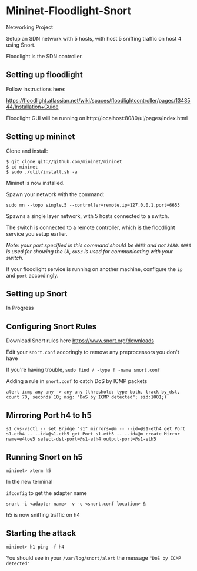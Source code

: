 # Mininet-Floodlight-Snort
Networking Project

Setup an SDN network with 5 hosts, with host 5 sniffing traffic on host 4 using Snort.

Floodlight is the SDN controller.

## Setting up floodlight

Follow instructions here:

https://floodlight.atlassian.net/wiki/spaces/floodlightcontroller/pages/1343544/Installation+Guide

Floodlight GUI will be running on http://localhost:8080/ui/pages/index.html


## Setting up mininet

Clone and install:

```
$ git clone git://github.com/mininet/mininet
$ cd mininet
$ sudo ./util/install.sh -a
```

Mininet is now installed.

Spawn your network with the command:

`sudo mn --topo single,5 --controller=remote,ip=127.0.0.1,port=6653`

Spawns a single layer network, with 5 hosts connected to a switch.

The switch is connected to a remote controller, which is the floodlight service you setup earlier.

*Note: your port specified in this command should be `6653` and not `8080`. `8080` is used for showing the UI, `6653` is used for communicating with your switch.*

If your floodlight service is running on another machine, configure the `ip` and `port` accordingly.

## Setting up Snort


In Progress

## Configuring Snort Rules

Download Snort rules here https://www.snort.org/downloads

Edit your `snort.conf` accoringly to remove any preprocessors you don't have

If you're having trouble, `sudo find / -type f -name snort.conf`

Adding a rule in `snort.conf` to catch DoS by ICMP packets

`alert icmp any any -> any any (threshold: type both, track by_dst, count 70, seconds 10; msg: "DoS by ICMP detected"; sid:1001;)`

## Mirroring Port h4 to h5

`s1 ovs-vsctl -- set Bridge "s1" mirrors=@m -- --id=@s1-eth4 get Port s1-eth4 -- --id=@s1-eth5 get Port s1-eth5 -- --id=@m create Mirror name=e4toe5 select-dst-port=@s1-eth4 output-port=@s1-eth5`

## Running Snort on h5

`mininet> xterm h5`

In the new terminal

`ifconfig` to get the adapter name

`snort -i <adapter name> -v -c <snort.conf location> &`

h5 is now sniffing traffic on h4

## Starting the attack

`mininet> h1 ping -f h4`

You should see in your `/var/log/snort/alert` the message `"DoS by ICMP detected"`
